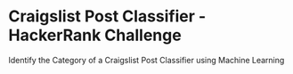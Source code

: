 # Craigslist Post Classifier - HackerRank Challenge

Identify the Category of a Craigslist Post Classifier using Machine Learning